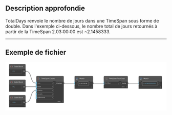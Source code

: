 ## Description approfondie
TotalDays renvoie le nombre de jours dans une TimeSpan sous forme de double. Dans l'exemple ci-dessous, le nombre total de jours retournés à partir de la TimeSpan 2.03:00:00 est ~2.1458333.
___
## Exemple de fichier

![TotalDays](./DSCore.TimeSpan.TotalDays_img.jpg)


